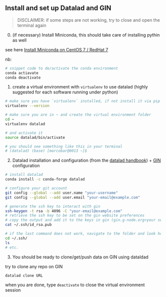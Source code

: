 ## Install and set up Datalad and GIN

>DISCLAIMER: if some steps are not working, try to close and open the terminal again

0. (if necessary) Install Miniconda, this should take care of installing pythin as well

see here [Install Miniconda on CentOS 7 / RedHat 7](https://deeplearning.lipingyang.org/2018/12/24/install-miniconda-on-centos-7-redhat-7/)

nb:

```bash
# snippet code to de/activate the conda environment
conda actiavate
conda deactivate
```

1. create a virtual environment with `virtualenv` to use datalad (highly suggested for each software running under python)

```bash
# make sure you have `virtualenv` installed, if not install it via pip
virtualenv --version

# make sure you are in ~ and create the virtual environment folder
cd ~
virtualenv datalad

# and activate it
source datalad/bin/activate

# you should see something like this in your terminal
# (datalad) (base) [marcobar@0013 ~]$
```

2. Datalad installation and configuration (from the [datalad handbook](https://handbook.datalad.org/en/latest/intro/installation.html)) + [GIN](https://gin.g-node.org/) configuration

```bash
# install datalad
conda install -c conda-forge datalad

# configure your git account
git config --global --add user.name "your-username"
git config --global --add user.email "your-email@example.com"

# generate the ssh key to interact with gin
ssh-keygen -t rsa -b 4096 -C "your-email@example.com"
# retrieve the ssh key to be set on the gin website preferences
# copy the output and add it to the keys in gin (gin.g-node.org>your settings>SSH Keys>add key>etc.)
cat ~/.ssh/id_rsa.pub

# if the last command does not work, navigate to the folder and look hoe the *.pub file has been called
cd ~/.ssh/
ls
# etc.
```

3. You should be ready to clone/get/push data on GIN using dataldad

try to clone any repo on GIN
```
datalad clone URL
```

when you are done, type `deactivate` to close the virtual environment session
